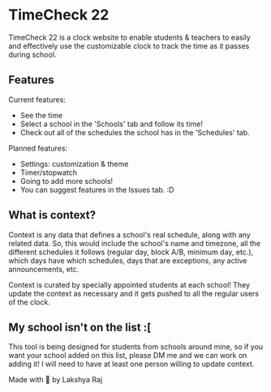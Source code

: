 # TimeCheck 22

TimeCheck 22 is a clock website to enable students & teachers to easily and effectively use the customizable clock to track the time as it passes during school.

## Features

Current features:
- See the time
- Select a school in the 'Schools' tab and follow its time!
- Check out all of the schedules the school has in the 'Schedules' tab.

Planned features:
- Settings: customization & theme
- Timer/stopwatch
- Going to add more schools!
- You can suggest features in the Issues tab. :D

## What is context?

Context is any data that defines a school's real schedule, along with any related data. So, this would include the school's name and timezone, all the different schedules it follows (regular day, block A/B, minimum day, etc.), which days have which schedules, days that are exceptions, any active announcements, etc.

Context is curated by specially appointed students at each school! They update the context as necessary and it gets pushed to all the regular users of the clock.

## My school isn't on the list :[

This tool is being designed for students from schools around mine, so if you want your school added on this list, please DM me and we can work on adding it! I will need to have at least one person willing to update context.

Made with 💖 by Lakshya Raj
